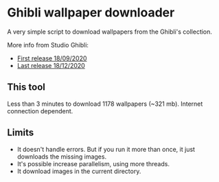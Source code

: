 # Ghibli wallpaper downloader

A very simple script to download wallpapers from the Ghibli's collection.

More info from Studio Ghibli: 

* [First release 18/09/2020](https://www.ghibli.jp/info/013344/)
* [Last release 18/12/2020](https://www.ghibli.jp/info/013409/)


## This tool

Less than 3 minutes to download 1178 wallpapers (~321 mb).
Internet connection dependent.


## Limits

* It doesn't handle errors. But if you run it more than once, it just downloads the missing images.
* It's possible increase parallelism, using more threads.
* It download images in the current directory.
